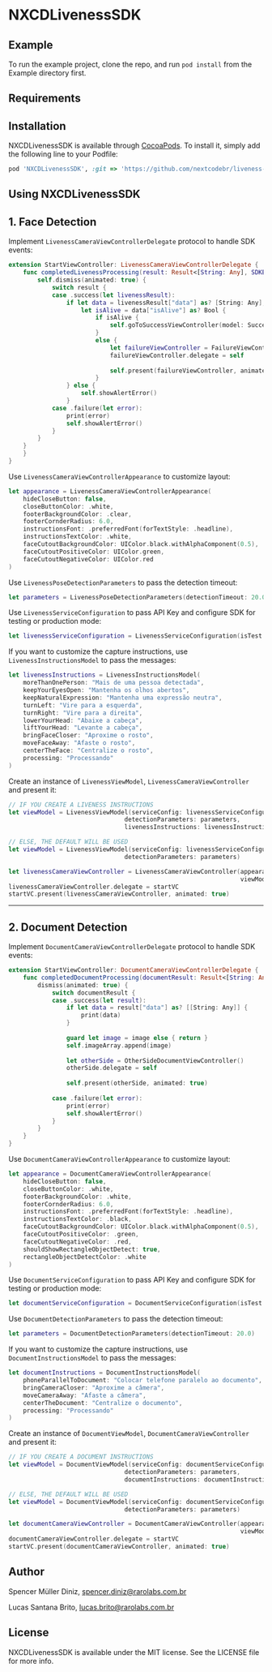 # NXCDLivenessSDK
## Example

To run the example project, clone the repo, and run `pod install` from the Example directory first.

## Requirements

## Installation

NXCDLivenessSDK is available through [CocoaPods](https://cocoapods.org). To install
it, simply add the following line to your Podfile:

```ruby
pod 'NXCDLivenessSDK', :git => 'https://github.com/nextcodebr/liveness-sdk-podspec-ios.git'
```

## Using NXCDLivenessSDK

## 1. Face Detection 

Implement `LivenessCameraViewControllerDelegate` protocol to handle SDK events:

```swift
extension StartViewController: LivenessCameraViewControllerDelegate {
    func completedLivenessProcessing(result: Result<[String: Any], SDKError>, image: UIImage?) {
        self.dismiss(animated: true) {
            switch result {
            case .success(let livenessResult):
                if let data = livenessResult["data"] as? [String: Any],
                    let isAlive = data["isAlive"] as? Bool {
                        if isAlive {
                            self.goToSuccessViewController(model: SuccessOCRModel(isDocumentDetected: false))
                        }
                        else {
                            let failureViewController = FailureViewController()
                            failureViewController.delegate = self
                            
                            self.present(failureViewController, animated: true)
                        }
                } else {
                    self.showAlertError()
                }
            case .failure(let error):
                print(error)
                self.showAlertError()
            }
        }
    }
    }
}
```

Use  `LivenessCameraViewControllerAppearance` to customize layout:

```swift
let appearance = LivenessCameraViewControllerAppearance(
    hideCloseButton: false,
    closeButtonColor: .white,
    footerBackgroundColor: .clear,
    footerCornderRadius: 6.0,
    instructionsFont: .preferredFont(forTextStyle: .headline),
    instructionsTextColor: .white,
    faceCutoutBackgroundColor: UIColor.black.withAlphaComponent(0.5),
    faceCutoutPositiveColor: UIColor.green,
    faceCutoutNegativeColor: UIColor.red
)
```

Use `LivenessPoseDetectionParameters` to pass the detection timeout:

```swift
let parameters = LivenessPoseDetectionParameters(detectionTimeout: 20.0)
```

Use `LivenessServiceConfiguration` to pass API Key and configure SDK for testing or production mode:

```swift
let livenessServiceConfiguration = LivenessServiceConfiguration(isTest: false, apiKey: "<put your api key here>")
```

If you want to customize the capture instructions, use `LivenessInstructionsModel` to pass the messages:

```swift
let livenessInstructions = LivenessInstructionsModel(
    moreThanOnePerson: "Mais de uma pessoa detectada",
    keepYourEyesOpen: "Mantenha os olhos abertos",
    keepNaturalExpression: "Mantenha uma expressão neutra",
    turnLeft: "Vire para a esquerda",
    turnRight: "Vire para a direita",
    lowerYourHead: "Abaixe a cabeça",
    liftYourHead: "Levante a cabeça",
    bringFaceCloser: "Aproxime o rosto",
    moveFaceAway: "Afaste o rosto",
    centerTheFace: "Centralize o rosto",
    processing: "Processando"
)
```

Create an instance of `LivenessViewModel`, `LivenessCameraViewController` and present it:

```swift
// IF YOU CREATE A LIVENESS INSTRUCTIONS
let viewModel = LivenessViewModel(serviceConfig: livenessServiceConfiguration, 
                                detectionParameters: parameters, 
                                livenessInstructions: livenessInstructions)

// ELSE, THE DEFAULT WILL BE USED
let viewModel = LivenessViewModel(serviceConfig: livenessServiceConfiguration, 
                                detectionParameters: parameters)

let livenessCameraViewController = LivenessCameraViewController(appearance: appearance,
                                                                viewModel: viewModel)
livenessCameraViewController.delegate = startVC
startVC.present(livenessCameraViewController, animated: true)
```
---

## 2. Document Detection

Implement `DocumentCameraViewControllerDelegate` protocol to handle SDK events:

```swift
extension StartViewController: DocumentCameraViewControllerDelegate {
    func completedDocumentProcessing(documentResult: Result<[String: Any], SDKError>, image: UIImage?) {
        dismiss(animated: true) {
            switch documentResult {
            case .success(let result):
                if let data = result["data"] as? [[String: Any]] {
                    print(data)
                }
                
                guard let image = image else { return }
                self.imageArray.append(image)
                
                let otherSide = OtherSideDocumentViewController()
                otherSide.delegate = self
                
                self.present(otherSide, animated: true)
                
            case .failure(let error):
                print(error)
                self.showAlertError()
            }
        }
    }
}
```

Use  `DocumentCameraViewControllerAppearance` to customize layout:

```swift
let appearance = DocumentCameraViewControllerAppearance(
    hideCloseButton: false,
    closeButtonColor: .white,
    footerBackgroundColor: .white,
    footerCornderRadius: 6.0,
    instructionsFont: .preferredFont(forTextStyle: .headline),
    instructionsTextColor: .black,
    faceCutoutBackgroundColor: UIColor.black.withAlphaComponent(0.5),
    faceCutoutPositiveColor: .green,
    faceCutoutNegativeColor: .red,
    shouldShowRectangleObjectDetect: true,
    rectangleObjectDetectColor: .white
)
```

Use `DocumentServiceConfiguration` to pass API Key and configure SDK for testing or production mode:

```swift
let documentServiceConfiguration = DocumentServiceConfiguration(isTest: false, apiKey: "<put your api key here>")
```

Use `DocumentDetectionParameters` to pass the detection timeout:

```swift
let parameters = DocumentDetectionParameters(detectionTimeout: 20.0)
```

If you want to customize the capture instructions, use `DocumentInstructionsModel` to pass the messages:

```swift
let documentInstructions = DocumentInstructionsModel(
    phoneParallelToDocument: "Colocar telefone paralelo ao documento",
    bringCameraCloser: "Aproxime a câmera",
    moveCameraAway: "Afaste a câmera",
    centerTheDocument: "Centralize o documento",
    processing: "Processando"
)
```

Create an instance of `DocumentViewModel`, `DocumentCameraViewController` and present it:

```swift
// IF YOU CREATE A DOCUMENT INSTRUCTIONS
let viewModel = DocumentViewModel(serviceConfig: documentServiceConfiguration, 
                                detectionParameters: parameters,
                                documentInstructions: documentInstructions)

// ELSE, THE DEFAULT WILL BE USED
let viewModel = DocumentViewModel(serviceConfig: documentServiceConfiguration, 
                                detectionParameters: parameters)

let documentCameraViewController = DocumentCameraViewController(appearance: appearance,
                                                                viewModel: viewModel)
documentCameraViewController.delegate = startVC
startVC.present(documentCameraViewController, animated: true)
```

## Author

Spencer Müller Diniz, spencer.diniz@rarolabs.com.br

Lucas Santana Brito, lucas.brito@rarolabs.com.br

## License

NXCDLivenessSDK is available under the MIT license. See the LICENSE file for more info.